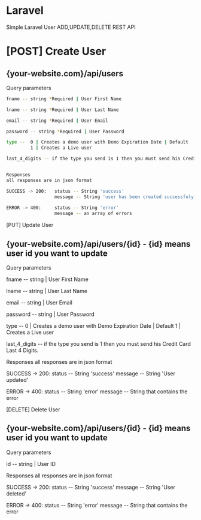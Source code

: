 # Laravel
Simple Laravel User ADD,UPDATE,DELETE REST API


# [POST] Create User

{your-website.com}/api/users
--------------------------------------------------------------------------------------------------------
Query parameters
```bash
fname -- string *Required | User First Name

lname -- string *Required | User Last Name

email -- string *Required | User Email

password -- string *Required | User Password

type --  0 | Creates a demo user with Demo Expiration Date | Default
         1 | Creates a Live user

last_4_digits -- if the type you send is 1 then you must send his Credit Card Last 4 Digits.


Responses
all responses are in json format

SUCCESS -> 200:   status -- String 'success'
                  message -- String 'user has been created successfuly'
                 
ERROR -> 400:     status -- String 'error'
                  message -- an array of errors
```
         
         






[PUT] Update User

{your-website.com}/api/users/{id} - {id} means user id you want to update
--------------------------------------------------------------------------------------------------------
Query parameters

fname -- string | User First Name

lname -- string | User Last Name

email -- string | User Email

password -- string | User Password

type --  0 | Creates a demo user with Demo Expiration Date | Default
         1 | Creates a Live user

last_4_digits -- if the type you send is 1 then you must send his Credit Card Last 4 Digits.


Responses
all responses are in json format

SUCCESS -> 200:   status -- String 'success'
                  message -- String 'User updated'
                 
ERROR -> 400:     status -- String 'error'
                  message -- String that contains the error
                  
                  
                  
                  
                  
                  
[DELETE] Delete User

{your-website.com}/api/users/{id} - {id} means user id you want to update
--------------------------------------------------------------------------------------------------------
Query parameters

id -- string | User ID


Responses
all responses are in json format

SUCCESS -> 200:   status -- String 'success'
                  message -- String 'User deleted'
                 
ERROR -> 400:     status -- String 'error'
                  message -- String that contains the error
                  
                  
                  
